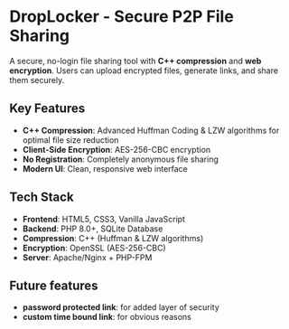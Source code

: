 # DropLocker - Secure P2P File Sharing

A secure, no-login file sharing tool with **C++ compression** and **web encryption**. Users can upload encrypted files, generate links, and share them securely.

## Key Features

- **C++ Compression**: Advanced Huffman Coding & LZW algorithms for optimal file size reduction
- **Client-Side Encryption**: AES-256-CBC encryption 
- **No Registration**: Completely anonymous file sharing
- **Modern UI**: Clean, responsive web interface

## Tech Stack

- **Frontend**: HTML5, CSS3, Vanilla JavaScript
- **Backend**: PHP 8.0+, SQLite Database  
- **Compression**: C++ (Huffman & LZW algorithms)
- **Encryption**: OpenSSL (AES-256-CBC)
- **Server**: Apache/Nginx + PHP-FPM

## Future features

- **password protected link**: for added layer of security
- **custom time bound link**: for obvious reasons 

